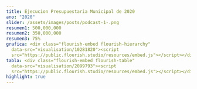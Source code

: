 ```yaml
---
title: Ejecucion Presupuestaria Municipal de 2020
ano: "2020"
slider: /assets/images/posts/podcast-1-.png
resumen1: 500,000,000
resumen2: 350,000,000
resumen3: 75%
grafica: <div class="flourish-embed flourish-hierarchy"
  data-src="visualisation/10281820"><script
  src="https://public.flourish.studio/resources/embed.js"></script></div>
tabla: <div class="flourish-embed flourish-table"
  data-src="visualisation/2099793"><script
  src="https://public.flourish.studio/resources/embed.js"></script></div>
highlight: true
---
```

